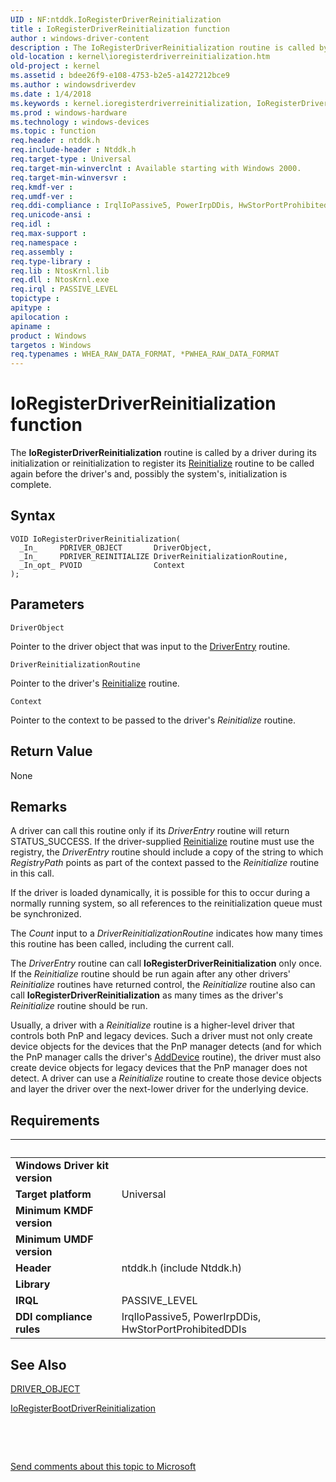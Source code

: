 ```yaml
---
UID : NF:ntddk.IoRegisterDriverReinitialization
title : IoRegisterDriverReinitialization function
author : windows-driver-content
description : The IoRegisterDriverReinitialization routine is called by a driver during its initialization or reinitialization to register its Reinitialize routine to be called again before the driver's and, possibly the system's, initialization is complete.
old-location : kernel\ioregisterdriverreinitialization.htm
old-project : kernel
ms.assetid : bdee26f9-e108-4753-b2e5-a1427212bce9
ms.author : windowsdriverdev
ms.date : 1/4/2018
ms.keywords : kernel.ioregisterdriverreinitialization, IoRegisterDriverReinitialization routine [Kernel-Mode Driver Architecture], ntddk/IoRegisterDriverReinitialization, IoRegisterDriverReinitialization, k104_998f1835-132c-49f3-886d-6d78dee35b9d.xml
ms.prod : windows-hardware
ms.technology : windows-devices
ms.topic : function
req.header : ntddk.h
req.include-header : Ntddk.h
req.target-type : Universal
req.target-min-winverclnt : Available starting with Windows 2000.
req.target-min-winversvr : 
req.kmdf-ver : 
req.umdf-ver : 
req.ddi-compliance : IrqlIoPassive5, PowerIrpDDis, HwStorPortProhibitedDDIs
req.unicode-ansi : 
req.idl : 
req.max-support : 
req.namespace : 
req.assembly : 
req.type-library : 
req.lib : NtosKrnl.lib
req.dll : NtosKrnl.exe
req.irql : PASSIVE_LEVEL
topictype : 
apitype : 
apilocation : 
apiname : 
product : Windows
targetos : Windows
req.typenames : WHEA_RAW_DATA_FORMAT, *PWHEA_RAW_DATA_FORMAT
---
```



# IoRegisterDriverReinitialization function
The <b>IoRegisterDriverReinitialization</b> routine is called by a driver during its initialization or reinitialization to register its <a href="..\ntddk\nc-ntddk-driver_reinitialize.md">Reinitialize</a> routine to be called again before the driver's and, possibly the system's, initialization is complete.

## Syntax

````
VOID IoRegisterDriverReinitialization(
  _In_     PDRIVER_OBJECT       DriverObject,
  _In_     PDRIVER_REINITIALIZE DriverReinitializationRoutine,
  _In_opt_ PVOID                Context
);
````

## Parameters

`DriverObject`

Pointer to the driver object that was input to the <a href="..\wdm\nc-wdm-driver_initialize.md">DriverEntry</a> routine.

`DriverReinitializationRoutine`

Pointer to the driver's <a href="..\ntddk\nc-ntddk-driver_reinitialize.md">Reinitialize</a> routine.

`Context`

Pointer to the context to be passed to the driver's <i>Reinitialize</i> routine.


## Return Value

None

## Remarks

A driver can call this routine only if its <i>DriverEntry</i> routine will return STATUS_SUCCESS. If the driver-supplied <a href="..\ntddk\nc-ntddk-driver_reinitialize.md">Reinitialize</a> routine must use the registry, the <i>DriverEntry</i> routine should include a copy of the string to which  <i>RegistryPath</i> points as part of the context passed to the <i>Reinitialize</i> routine in this call.

If the driver is loaded dynamically, it is possible for this to occur during a normally running system, so all references to the reinitialization queue must be synchronized.

The <i>Count</i> input to a <i>DriverReinitializationRoutine</i> indicates how many times this routine has been called, including the current call.

The <i>DriverEntry</i> routine can call <b>IoRegisterDriverReinitialization</b> only once. If the <i>Reinitialize</i> routine should be run again after any other drivers' <i>Reinitialize</i> routines have returned control, the <i>Reinitialize</i> routine also can call <b>IoRegisterDriverReinitialization</b> as many times as the driver's <i>Reinitialize</i> routine should be run.

Usually, a driver with a <i>Reinitialize</i> routine is a higher-level driver that controls both PnP and legacy devices. Such a driver must not only create device objects for the devices that the PnP manager detects (and for which the PnP manager calls the driver's <a href="https://msdn.microsoft.com/library/windows/hardware/ff540521">AddDevice</a> routine), the driver must also create device objects for legacy devices that the PnP manager does not detect. A driver can use a <i>Reinitialize</i> routine to create those device objects and layer the driver over the next-lower driver for the underlying device.

## Requirements
| &nbsp; | &nbsp; |
| ---- |:---- |
| **Windows Driver kit version** |  |
| **Target platform** | Universal |
| **Minimum KMDF version** |  |
| **Minimum UMDF version** |  |
| **Header** | ntddk.h (include Ntddk.h) |
| **Library** |  |
| **IRQL** | PASSIVE_LEVEL |
| **DDI compliance rules** | IrqlIoPassive5, PowerIrpDDis, HwStorPortProhibitedDDIs |

## See Also

<a href="..\wdm\ns-wdm-_driver_object.md">DRIVER_OBJECT</a>

<a href="..\ntddk\nf-ntddk-ioregisterbootdriverreinitialization.md">IoRegisterBootDriverReinitialization</a>

 

 

<a href="mailto:wsddocfb@microsoft.com?subject=Documentation%20feedback [kernel\kernel]:%20IoRegisterDriverReinitialization routine%20 RELEASE:%20(1/4/2018)&amp;body=%0A%0APRIVACY STATEMENT%0A%0AWe use your feedback to improve the documentation. We don't use your email address for any other purpose, and we'll remove your email address from our system after the issue that you're reporting is fixed. While we're working to fix this issue, we might send you an email message to ask for more info. Later, we might also send you an email message to let you know that we've addressed your feedback.%0A%0AFor more info about Microsoft's privacy policy, see http://privacy.microsoft.com/en-us/default.aspx." title="Send comments about this topic to Microsoft">Send comments about this topic to Microsoft</a>
